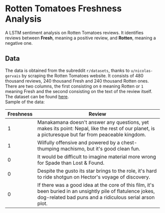# Rotten Tomatoes Freshness Analysis
A LSTM sentiment analysis on Rotten Tomatoes reviews. It identifies reviews between **Fresh**, meaning a positive review, and **Rotten**, meaning a negative one.
## Data
The data is obtained from the subreddit `r/datasets`, thanks to `u/nicolas-gervais` by scraping the Rotten Tomatoes website. It consists of 480 thousand reviews, 240 thousand Fresh and 240 thousand Rotten ones. There are two columns, the first consisting on `0` meaning Rotten or `1` meaning Fresh and the second consisting on the text of the review itself. The dataset can be found [here](https://drive.google.com/file/d/1N8WCMci_jpDHwCVgSED-B9yts-q9_Bb5/view?usp=sharing).\
Sample of the data:

Freshness | Review
--- | ---
1 | Manakamana doesn't answer any questions, yet makes its point: Nepal, like the rest of our planet, is a picturesque but far from peaceable kingdom.
1 | Wilfully offensive and powered by a chest-thumping machismo, but it's good clean fun.
0 | It would be difficult to imagine material more wrong for Spade than Lost & Found.
0 | Despite the gusto its star brings to the role, it's hard to ride shotgun on Hector's voyage of discovery.
0 | If there was a good idea at the core of this film, it's been buried in an unsightly pile of flatulence jokes, dog-related bad puns and a ridiculous serial arson plot.
